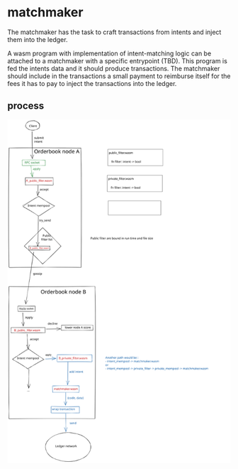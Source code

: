 # matchmaker

The matchmaker has the task to craft transactions from intents and inject them
into the ledger.

A wasm program with implementation of intent-matching logic can be attached to a matchmaker with a specific
entrypoint (TBD). This program is fed the intents data and it should produce transactions.
The matchmaker should include in the transactions a small payment to reimburse itself for the fees it has to pay to inject the transactions into the ledger.

## process

![matchmaker process](./gossip/matchmaker.svg "matchmaker process")
